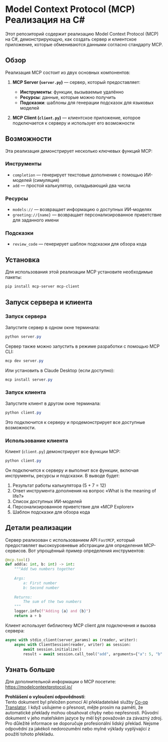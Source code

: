 <!--
CO_OP_TRANSLATOR_METADATA:
{
  "original_hash": "706b9b075dc484b73a053e6e9c709b4b",
  "translation_date": "2025-05-25T13:32:59+00:00",
  "source_file": "04-PracticalImplementation/samples/python/README.md",
  "language_code": "cs"
}
-->
# Model Context Protocol (MCP) Реализация на C#

Этот репозиторий содержит реализацию Model Context Protocol (MCP) на C#, демонстрирующую, как создать сервер и клиентское приложение, которые обмениваются данными согласно стандарту MCP.

## Обзор

Реализация MCP состоит из двух основных компонентов:

1. **MCP Server (`server.py`)** — сервер, который предоставляет:
   - **Инструменты**: функции, вызываемые удалённо
   - **Ресурсы**: данные, которые можно получить
   - **Подсказки**: шаблоны для генерации подсказок для языковых моделей

2. **MCP Client (`client.py`)** — клиентское приложение, которое подключается к серверу и использует его возможности

## Возможности

Эта реализация демонстрирует несколько ключевых функций MCP:

### Инструменты
- `completion` — генерирует текстовые дополнения с помощью ИИ-моделей (симуляция)
- `add` — простой калькулятор, складывающий два числа

### Ресурсы
- `models://` — возвращает информацию о доступных ИИ-моделях
- `greeting://{name}` — возвращает персонализированное приветствие для заданного имени

### Подсказки
- `review_code` — генерирует шаблон подсказки для обзора кода

## Установка

Для использования этой реализации MCP установите необходимые пакеты:

```powershell
pip install mcp-server mcp-client
```

## Запуск сервера и клиента

### Запуск сервера

Запустите сервер в одном окне терминала:

```powershell
python server.py
```

Сервер также можно запустить в режиме разработки с помощью MCP CLI:

```powershell
mcp dev server.py
```

Или установить в Claude Desktop (если доступно):

```powershell
mcp install server.py
```

### Запуск клиента

Запустите клиент в другом окне терминала:

```powershell
python client.py
```

Это подключится к серверу и продемонстрирует все доступные возможности.

### Использование клиента

Клиент (`client.py`) демонстрирует все функции MCP:

```powershell
python client.py
```

Он подключится к серверу и выполнит все функции, включая инструменты, ресурсы и подсказки. В выводе будет:

1. Результат работы калькулятора (5 + 7 = 12)
2. Ответ инструмента дополнения на вопрос «What is the meaning of life?»
3. Список доступных ИИ-моделей
4. Персонализированное приветствие для «MCP Explorer»
5. Шаблон подсказки для обзора кода

## Детали реализации

Сервер реализован с использованием API `FastMCP`, который предоставляет высокоуровневые абстракции для определения MCP-сервисов. Вот упрощённый пример определения инструментов:

```python
@mcp.tool()
def add(a: int, b: int) -> int:
    """Add two numbers together
    
    Args:
        a: First number
        b: Second number
    
    Returns:
        The sum of the two numbers
    """
    logger.info(f"Adding {a} and {b}")
    return a + b
```

Клиент использует библиотеку MCP client для подключения и вызова сервера:

```python
async with stdio_client(server_params) as (reader, writer):
    async with ClientSession(reader, writer) as session:
        await session.initialize()
        result = await session.call_tool("add", arguments={"a": 5, "b": 7})
```

## Узнать больше

Для дополнительной информации о MCP посетите: https://modelcontextprotocol.io/

**Prohlášení o vyloučení odpovědnosti**:  
Tento dokument byl přeložen pomocí AI překladatelské služby [Co-op Translator](https://github.com/Azure/co-op-translator). I když usilujeme o přesnost, mějte prosím na paměti, že automatické překlady mohou obsahovat chyby nebo nepřesnosti. Původní dokument v jeho mateřském jazyce by měl být považován za závazný zdroj. Pro důležité informace se doporučuje profesionální lidský překlad. Nejsme odpovědní za jakékoli nedorozumění nebo mylné výklady vyplývající z použití tohoto překladu.